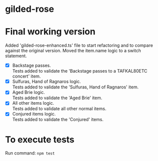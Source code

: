 # gilded-rose
# Final working version

Added 'gilded-rose-enhanced.ts' file to start refactoring and to compare against the original version.
Moved the item.name logic to a switch statement.
- [x] Backstage passes.\
Tests added to validate the 'Backstage passes to a TAFKAL80ETC concert' item.
- [x] Sulfuras, Hand of Ragnaros logic.\
Tests added to validate the 'Sulfuras, Hand of Ragnaros' item.
- [x] Aged Brie logic.\
Tests added to validate the 'Aged Brie' item.
- [x] All other items logic.\
Tests added to validate all other normal items.
- [x] Conjured items logic.\
Tests added to validate the 'Conjured' items.

# To execute tests
Run command: `npm test`
